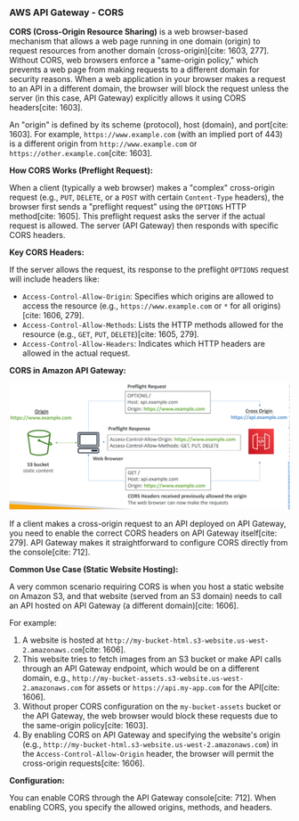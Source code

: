 ### AWS API Gateway - CORS

**CORS (Cross-Origin Resource Sharing)** is a web browser-based mechanism that allows a web page running in one domain (origin) to request resources from another domain (cross-origin)[cite: 1603, 277]. Without CORS, web browsers enforce a "same-origin policy," which prevents a web page from making requests to a different domain for security reasons. When a web application in your browser makes a request to an API in a different domain, the browser will block the request unless the server (in this case, API Gateway) explicitly allows it using CORS headers[cite: 1603].

An "origin" is defined by its scheme (protocol), host (domain), and port[cite: 1603]. For example, `https://www.example.com` (with an implied port of 443) is a different origin from `http://www.example.com` or `https://other.example.com`[cite: 1603].

**How CORS Works (Preflight Request):**

When a client (typically a web browser) makes a "complex" cross-origin request (e.g., `PUT`, `DELETE`, or a `POST` with certain `Content-Type` headers), the browser first sends a "preflight request" using the `OPTIONS` HTTP method[cite: 1605]. This preflight request asks the server if the actual request is allowed. The server (API Gateway) then responds with specific CORS headers.

**Key CORS Headers:**

If the server allows the request, its response to the preflight `OPTIONS` request will include headers like:
* `Access-Control-Allow-Origin`: Specifies which origins are allowed to access the resource (e.g., `https://www.example.com` or `*` for all origins)[cite: 1606, 279].
* `Access-Control-Allow-Methods`: Lists the HTTP methods allowed for the resource (e.g., `GET`, `PUT`, `DELETE`)[cite: 1605, 279].
* `Access-Control-Allow-Headers`: Indicates which HTTP headers are allowed in the actual request.

**CORS in Amazon API Gateway:**

![](/resource/image_27.png)

If a client makes a cross-origin request to an API deployed on API Gateway, you need to enable the correct CORS headers on API Gateway itself[cite: 279]. API Gateway makes it straightforward to configure CORS directly from the console[cite: 712].

**Common Use Case (Static Website Hosting):**

A very common scenario requiring CORS is when you host a static website on Amazon S3, and that website (served from an S3 domain) needs to call an API hosted on API Gateway (a different domain)[cite: 1606].

For example:
1.  A website is hosted at `http://my-bucket-html.s3-website.us-west-2.amazonaws.com`[cite: 1606].
2.  This website tries to fetch images from an S3 bucket or make API calls through an API Gateway endpoint, which would be on a different domain, e.g., `http://my-bucket-assets.s3-website.us-west-2.amazonaws.com` for assets or `https://api.my-app.com` for the API[cite: 1606].
3.  Without proper CORS configuration on the `my-bucket-assets` bucket or the API Gateway, the web browser would block these requests due to the same-origin policy[cite: 1603].
4.  By enabling CORS on API Gateway and specifying the website's origin (e.g., `http://my-bucket-html.s3-website.us-west-2.amazonaws.com`) in the `Access-Control-Allow-Origin` header, the browser will permit the cross-origin requests[cite: 1606].

**Configuration:**

You can enable CORS through the API Gateway console[cite: 712]. When enabling CORS, you specify the allowed origins, methods, and headers.